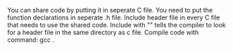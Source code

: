 You can share code by putting it in seperate C file.
You need to put the function declarations in seperate .h file.
Include header file in every C file that needs to use the shared code.
Include with "" tells the compiler to look for a header file in the 
same directory as c file.
Compile code with command: gcc <c files to compile>.
